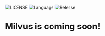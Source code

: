 ![LICENSE](https://img.shields.io/badge/license-Apache--2.0-brightgreen.svg)
![Language](https://img.shields.io/badge/language-C%2B%2B-blue.svg)
![Release](https://img.shields.io/badge/Release-v0.5.0-orange.svg)
# Milvus is coming soon!
